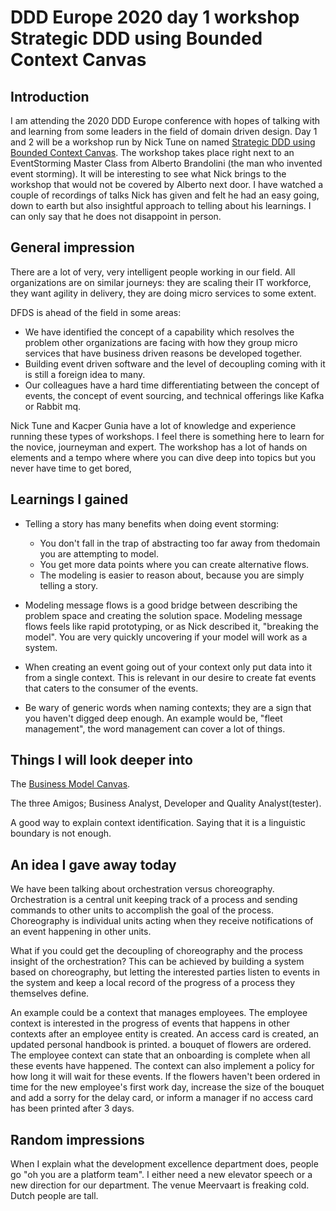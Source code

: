 # DDD Europe 2020 day 1 workshop Strategic DDD using Bounded Context Canvas

## Introduction

I am attending the 2020 DDD Europe conference with hopes of talking with and learning from some leaders in the field of domain driven design. Day 1 and 2 will be a workshop run by Nick Tune on named [Strategic DDD using Bounded Context Canvas](https://medium.com/nick-tune-tech-strategy-blog/modelling-bounded-contexts-with-the-bounded-context-design-canvas-a-workshop-recipe-1f123e592ab). The workshop takes place right next to an EventStorming Master Class from Alberto Brandolini (the man who invented event storming). It will be interesting to see what Nick brings to the workshop that would not be covered by Alberto next door. I have watched a couple of recordings of talks Nick has given and felt he had an easy going, down to earth but also insightful approach to telling about his learnings. I can only say that he does not disappoint in person.

## General impression

There are a lot of very, very intelligent people working in our field. All organizations are on similar journeys: they are scaling their IT workforce, they want agility in delivery, they are doing micro services to some extent.

DFDS is ahead of the field in some areas:

* We have identified the concept of a capability which resolves the problem other organizations are facing with how they group micro services that have business driven reasons be developed together.
* Building event driven software and the level of decoupling coming with it is still a foreign idea to many.
* Our colleagues have a hard time differentiating between the concept of events, the concept of event sourcing, and technical offerings like Kafka or Rabbit mq.

Nick Tune and Kacper Gunia have a lot of knowledge and experience running these types of workshops. I feel there is something here to learn for the novice, journeyman and expert. The workshop has a lot of hands on elements and a tempo where where you can dive deep into topics but you never have time to get bored,  

## Learnings I gained

* Telling a story has many benefits when doing event storming:
  * You don't fall in the trap of abstracting too far away from thedomain you are attempting to model.
  * You get more data points where you can create alternative flows.
  * The modeling is easier to reason about, because you are simply telling a story.

* Modeling message flows is a good bridge between describing the problem space and creating the solution space. Modeling message flows feels like rapid prototyping, or as Nick described it, "breaking the model". You are very quickly uncovering if your model will work as a system.
* When creating an event going out of your context only put data into it from a single context. This is relevant in our desire to create fat events that caters to the consumer of the events.
* Be wary of generic words when naming contexts; they are a sign that you haven't digged deep enough. An example would be, "fleet management", the word management can cover a lot of things.

## Things I will look deeper into

The [Business Model Canvas](https://en.wikipedia.org/wiki/Business_Model_Canvas). 

The three Amigos; Business Analyst, Developer and Quality Analyst(tester).

A good way to explain context identification. Saying that it is a linguistic boundary is not enough.

## An idea I gave away today

We have been talking about orchestration versus choreography. Orchestration is a central unit keeping track of a process and sending commands to other units to accomplish the goal of the process. Choreography is individual units acting when they receive notifications of an event happening in other units.

What if you could get the decoupling of choreography and the process insight of the orchestration?
This can be achieved by building a system based on choreography, but letting the interested parties listen to events in the system and keep a local record of the progress of a process they themselves define.

An example could be a context that manages employees. The employee context is interested in the progress of events that happens in other contexts after an employee entity is created. An access card is created, an updated personal handbook is printed. a bouquet of flowers are ordered. The employee context can state that an onboarding is complete when all these events have happened. The context can also implement a policy for how long it will wait for these events. If the flowers haven't been ordered in time for the new employee's first work day, increase the size of the bouquet and add a sorry for the delay card, or inform a manager if no access card has been printed after 3 days.

## Random impressions

When I explain what the development excellence department does, people go "oh you are a platform team". I either need a new elevator speech or a new direction for our department.
The venue Meervaart is freaking cold.
Dutch people are tall.